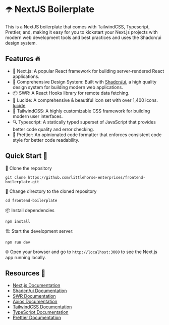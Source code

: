 # ☂️ NextJS Boilerplate

This is a NextJS boilerplate that comes with TailwindCSS, Typescript, Prettier,
and, making it easy for you to kickstart your Next.js projects with
modern web development tools and best practices and uses the Shadcn/ui design system.

## Features 🔥

- 🚀 Next.js: A popular React framework for building server-rendered React
    applications.
- 🎨 Comprehensive Design System: Built with
    [Shadcn/ui](https://ui.shadcn.com/), a high quality design system for
    building modern web applications.
- 📦 SWR: A React Hooks library for remote data fetching.
- 📂 Lucide: A comprehensive & beautiful icon set with over 1,400 icons.
    [lucide](https://lucide.dev)
- 💅 TailwindCSS: A highly customizable CSS framework for building modern user
    interfaces.
- 🔍 Typescript: A statically typed superset of JavaScript that provides
    better code quality and error checking.
- 🔧 Prettier: An opinionated code formatter that enforces consistent code
    style for better code readability.

## Quick Start 🚀

💾 Clone the repository

`git clone https://github.com/littlehorse-enterprises/frontend-boilerplate.git`

📂 Change directory to the cloned repository

`cd frontend-boilerplate`

📦 Install dependencies

`npm install`

🏗️ Start the development server:

`npm run dev`

🌐 Open your browser and go to `http://localhost:3000` to see the Next.js app
running locally.

## Resources 🎨

- [Next.js Documentation](https://nextjs.org/docs)
- [Shadcn/ui Documentation](https://ui.shadcn.com/)
- [SWR Documentation](https://swr.vercel.app/)
- [Axios Documentation](https://axios-http.com/docs/intro)
- [TailwindCSS Documentation](https://tailwindcss.com/docs)
- [TypeScript Documentation](https://www.typescriptlang.org/docs/)
- [Prettier Documentation](https://prettier.io/docs/en/)
